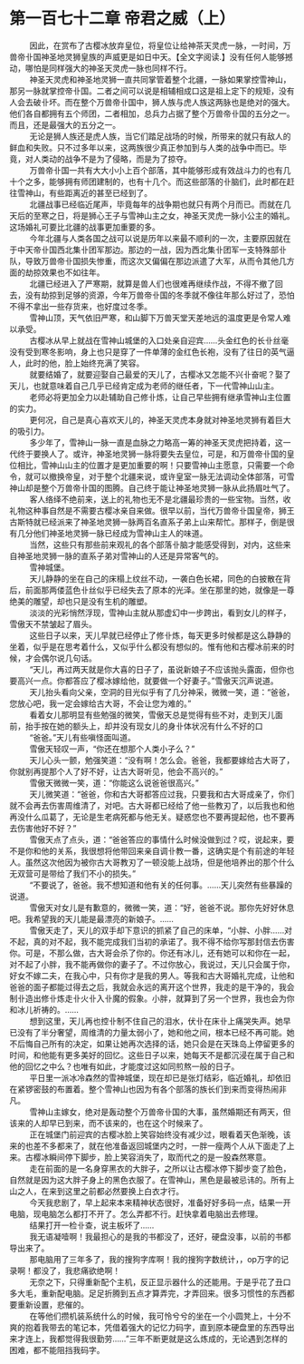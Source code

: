 <h1>第一百七十二章 帝君之威（上）</h1>
<div id="content">&nbsp&nbsp&nbsp&nbsp&nbsp&nbsp&nbsp&nbsp
 因此，在赏布了古樱冰放弃皇位，将皇位让给神茶天灵虎一脉，一时间，万兽帝卝国神圣地灵狮皇族的声威更是如日中天。【全文字阅读.】没有任何人能够撼动，哪怕是同样强大的神圣天灵虎一脉也同样不行。
 <br/>&nbsp&nbsp&nbsp&nbsp&nbsp&nbsp&nbsp&nbsp
 神圣天灵虎和神圣地灵狮一直共同掌管着整个北疆，一脉如果掌控雪神山，那另一脉就掌控帝卝国。二者之间可以说是相辅相成口这是祖上定下的规矩，没有人会去破卝坏。而在整个万兽帝卝国中，狮人族与虎人族这两脉也是绝对的强大。他们各自都拥有五个师团，二者相加，总兵力占据了整个万兽帝卝国的五分之一。而且，还是最强大的五分之一。
 <br/>&nbsp&nbsp&nbsp&nbsp&nbsp&nbsp&nbsp&nbsp
 无论是狮人族还是虎人族，当它们踏足战场的时候，所带来的就只有敌人的鲜血和失败。只不过多年以来，这两族很少真正参加到与人类的战争中而已。毕竟，对人类动的战争不是为了侵略，而是为了掠夺。
 <br/>&nbsp&nbsp&nbsp&nbsp&nbsp&nbsp&nbsp&nbsp
 万兽帝卝国一共有大大小小上百个部落，其中能够形成有效战斗力的也有几十个之多，能够拥有师团建制的，也有十几个。而这些部落的卝脑们，此时都在赶往雪神山，有些距离近的甚至已经到了。
 <br/>&nbsp&nbsp&nbsp&nbsp&nbsp&nbsp&nbsp&nbsp
 北疆战事已经临近尾声，毕竟每年的战争期也就只有两个月而已。而就在几天后的至寒之日，将是狮心王子与雪神山主之女，神圣天灵虎一脉小公主的婚礼。这场婚礼可要比北疆的战事更加重要的多。
 <br/>&nbsp&nbsp&nbsp&nbsp&nbsp&nbsp&nbsp&nbsp
 今年北疆与人类各国之战可以说是历年以来最不顺利的一次，主要原因就在于中天帝卝国西北集卝团军那边。那边的一战，因为西北集卝团军一支特殊部卝队，导致万兽帝卝国损失惨重，而这次又偏偏在那边派遣了大军，从而令其他几方面的劫掠效果也不如往年。
 <br/>&nbsp&nbsp&nbsp&nbsp&nbsp&nbsp&nbsp&nbsp
 北疆已经进入了严寒期，就算是兽人们也很难再继续作战，不得不撤了回去，没有劫掠到足够的资源，今年万兽帝卝国的冬季就不像往年那么好过了，恐怕不得不拿出一些存货来，也好度过冬季。
 <br/>&nbsp&nbsp&nbsp&nbsp&nbsp&nbsp&nbsp&nbsp
 雪神山顶，天气依旧严寒，和山脚下万兽天堂天差地远的温度更是令常人难以承受。
 <br/>&nbsp&nbsp&nbsp&nbsp&nbsp&nbsp&nbsp&nbsp
 古樱冰从早上就战在雪神山城堡的入口处亲自迎宾……头金红色的长卝丝毫没有受到寒冬影响，身上也只是穿了一件单薄的金红色长袍，没有了往日的英气逼人，此时的他，脸上始终充满了笑容。
 <br/>&nbsp&nbsp&nbsp&nbsp&nbsp&nbsp&nbsp&nbsp
 就要结婚了，就要迎娶自己最爱的天儿了，古樱冰又怎能不兴卝奋呢？娶了天儿，也就意味着自己几乎已经肯定成为老师的继任者，下一代雪神山山主。
 <br/>&nbsp&nbsp&nbsp&nbsp&nbsp&nbsp&nbsp&nbsp
 老师必将更加全力以赴辅助自己修卝炼，让自己早些拥有继承雪神山主位置的实力。
 <br/>&nbsp&nbsp&nbsp&nbsp&nbsp&nbsp&nbsp&nbsp
 更何况，自己是真心喜欢天儿的，神圣天灵虎本身就对神圣地灵狮有着巨大的吸引力。
 <br/>&nbsp&nbsp&nbsp&nbsp&nbsp&nbsp&nbsp&nbsp
 多少年了，雪神山一脉一直是血脉之力略高一筹的神圣天灵虎把持着，这一代终于要换人了。或许，神圣地灵狮一脉将要失去皇位，可是，和万兽帝卝国的皇位相比，雪神山山主的位置才是更加重要的啊！只要雪神山主愿意，只需要一个命令，就可以撤换帝皇，对于整个北疆来说，或许皇室一脉无法调动全体部落，可雪神山却是整个万兽帝卝国的图腾。自己终于能让神圣地灵狮一脉从此扬眉吐气了。
 <br/>&nbsp&nbsp&nbsp&nbsp&nbsp&nbsp&nbsp&nbsp
 客人络绎不绝前来，送上的礼物也无不是北疆最珍贵的一些宝物。当然，收礼物这种事自然是不需要古樱冰亲自来做。很早以前，当代万兽帝卝国皇帝，狮王古斯特就已经派来了神圣地灵狮一脉两百名直系子弟上山来帮忙。那样子，倒是很有几分他们神圣地灵狮一脉已经成为雪神山主人的味道。
 <br/>&nbsp&nbsp&nbsp&nbsp&nbsp&nbsp&nbsp&nbsp
 当然，这些只有那些前来观礼的各个部落卝脑才能感受得到，对内，这些来自神圣地灵狮一脉的直系子弟对雪神山的人还是异常客气的。
 <br/>&nbsp&nbsp&nbsp&nbsp&nbsp&nbsp&nbsp&nbsp
 雪神城堡。
 <br/>&nbsp&nbsp&nbsp&nbsp&nbsp&nbsp&nbsp&nbsp
 天儿静静的坐在自己的床榻上纹丝不动，一袭白色长裙，同色的白披散在背后，前面那两偻蓝色卝丝似乎已经失去了原本的光泽。坐在那里的她，就像是一尊绝美的雕望，却也只是没有生机的雕塑。
 <br/>&nbsp&nbsp&nbsp&nbsp&nbsp&nbsp&nbsp&nbsp
 淡淡的光彩悄然浮现，雪神山主就从那虚幻中一步跨出，看到女儿的样子，雪傲天不禁皱起了眉头。
 <br/>&nbsp&nbsp&nbsp&nbsp&nbsp&nbsp&nbsp&nbsp
 这些日子以来，天儿早就已经停止了修卝炼，每天更多时候都是这么静静的坐着，似乎是在思考着什么，又似乎什么都没有想似的。惟有他和古樱冰前来的时候，才会偶尔说几句话。
 <br/>&nbsp&nbsp&nbsp&nbsp&nbsp&nbsp&nbsp&nbsp
 “天儿，再过两天就是你大喜的日子了，虽说新娘子不应该抛头露面，但你也要高兴一点。你都答应了樱冰嫁给他，就要做一个好妻子。”雪傲天沉声说道。
 <br/>&nbsp&nbsp&nbsp&nbsp&nbsp&nbsp&nbsp&nbsp
 天儿抬头看向父亲，空洞的目光似乎有了几分神采，微微一笑，道：“爸爸，您放心吧，我一定会嫁给古大哥，不会让您为难的。”
 <br/>&nbsp&nbsp&nbsp&nbsp&nbsp&nbsp&nbsp&nbsp
 看着女儿那明显有些勉强的微笑，雪傲天总是觉得有些不对，走到天儿面前，抬手按在她的额头上，却并没有现女儿的身卝体状况有什么不好的口
 <br/>&nbsp&nbsp&nbsp&nbsp&nbsp&nbsp&nbsp&nbsp
 “爸爸。”天儿有些嗔怪面叫道。
 <br/>&nbsp&nbsp&nbsp&nbsp&nbsp&nbsp&nbsp&nbsp
 雪傲天轻叹一声，“你还在想那个人类小子么？”
 <br/>&nbsp&nbsp&nbsp&nbsp&nbsp&nbsp&nbsp&nbsp
 天儿心头一颤，勉强笑道：“没有啊！怎么会。爸爸，我都要嫁给古大哥了，你就别再提那个人了好不好，让古大哥听见，他会不高兴的。”
 <br/>&nbsp&nbsp&nbsp&nbsp&nbsp&nbsp&nbsp&nbsp
 雪傲天微微一笑，道：“你能这么说爸爸很高兴。”
 <br/>&nbsp&nbsp&nbsp&nbsp&nbsp&nbsp&nbsp&nbsp
 天儿微笑道：“爸爸，你和古大哥都答应过我，只要我和古大哥成亲了，你们就不会再去伤害周维清了，对吧。古大哥都已经给了他一些教刃了，以后我也和他再没什么瓜葛了，无论是生老病死都与他无关。疑惑您也不要再提起他，也不要再去伤害他好不好？”
 <br/>&nbsp&nbsp&nbsp&nbsp&nbsp&nbsp&nbsp&nbsp
 雪傲天点了点头，道：“爸爸答应的事情什么时候没做到过？哎，说起来，要不是你和他的关系，我很想将他带回来亲自调卝教一番，这确实是个有前途的年轻人。虽然这次他因为被你古大哥教刃了一顿没能上战场，但是他培养出的那个什么无双营可是带给了我们不小的损失。”
 <br/>&nbsp&nbsp&nbsp&nbsp&nbsp&nbsp&nbsp&nbsp
 “不要说了，爸爸。我不想知道和他有关的任何事。……天儿突然有些暴躁的说道。
 <br/>&nbsp&nbsp&nbsp&nbsp&nbsp&nbsp&nbsp&nbsp
 雪傲天对女儿是有歉意的，微微一笑，道：“好，爸爸不说。那你先好好休息吧。我希望我的天儿能是最漂亮的新娘子。……
 <br/>&nbsp&nbsp&nbsp&nbsp&nbsp&nbsp&nbsp&nbsp
 雪傲天走了，天儿的双手却下意识的抓紧了自己的床单，“小胖、小胖……对不起，真的对不起，我不能完成我们当初的承诺了。我不得不给你写那封信去伤害你。可是，不那么做，古大哥会杀了你的。你还有冰儿，还有她可以和你在一起，对不起了小胖，我不能再做你的妻子了。不过你放心，我说过，天儿只会属于你，好女不嫁二夫，在我心中，只有你才是我的男人。等我和古大哥婚礼完成，让他和爸爸的面子都能过得去之后，我就会永远的离开这个世界，我走的是干净的，我会制卝造出修卝炼走卝火卝入卝魔的假象。小胖，就算到了另一个世界，我也会为你和冰儿祈祷的。……
 <br/>&nbsp&nbsp&nbsp&nbsp&nbsp&nbsp&nbsp&nbsp
 想到这里，天儿再也控卝制不住自己的泪水，伏卝在床卝上痛哭失声。她早已没有了半分奢望，周维清的力量太弱小了，她和他之间，根本已经不再可能。她不后悔自己所有的决定，如果让她再次选择的话，她只会是在天珠岛上停留更多的时间，和他能有更多美好的回忆。这些日子以来，她每天不是都沉浸在属于自己和他的回忆之中么？也唯有如此，才能度过这如同煎熬一般的日子。
 <br/>&nbsp&nbsp&nbsp&nbsp&nbsp&nbsp&nbsp&nbsp
 平日里一派冰冷森然的雪神城堡，现在却已是张灯结彩，临近婚礼，却依旧在紧锣密鼓的布置着。整个雪神山也因为有各个部落的族长们到来而变得热闹非凡。
 <br/>&nbsp&nbsp&nbsp&nbsp&nbsp&nbsp&nbsp&nbsp
 雪神山主嫁女，绝对是轰动整个万兽帝卝国的大事，虽然婚期还有两天，但该来的人却早已到来，而不该来的，也在这个时候来了。
 <br/>&nbsp&nbsp&nbsp&nbsp&nbsp&nbsp&nbsp&nbsp
 正在城堡门前迎宾的古樱冰脸上笑容始终没有减少过，眼看着天色渐晚，该来的也差不多都来了，就在他准备返回城堡内之时，一胖一瘦两个人从下面走了上来。古樱冰瞬间停下脚步，脸上笑容消失了，取而代之的是一股森然寒意。
 <br/>&nbsp&nbsp&nbsp&nbsp&nbsp&nbsp&nbsp&nbsp
 走在前面的是一名身穿黑衣的大胖子，之所以让古樱冰停下脚步变了脸色，自然就是因为这大胖子身上的黑色衣服了。在雪神山，黑色是最被忌讳的。所有上山之人，在来到这里之前都必然要换上白衣才行。
 <br/>&nbsp&nbsp&nbsp&nbsp&nbsp&nbsp&nbsp&nbsp
 今天我悲剧了，早上起来本来精神状态很好，准备好好多码一点，结果一开电脑，现电脑怎么都打不开了。怎么弄都不行。赶快拿着电脑出去修理。
 <br/>&nbsp&nbsp&nbsp&nbsp&nbsp&nbsp&nbsp&nbsp
 结果打开一检卝查，说主板坏了……
 <br/>&nbsp&nbsp&nbsp&nbsp&nbsp&nbsp&nbsp&nbsp
 我无语凝噎啊！我最担心的是我的书都没了，还好，硬盘没事，以前的书都导出来了。
 <br/>&nbsp&nbsp&nbsp&nbsp&nbsp&nbsp&nbsp&nbsp
 那电脑用了三年多了，我的搜狗字库啊！我的搜狗字数统计，，op万字的记录啊！都没了，我悲痛欲绝啊！
 <br/>&nbsp&nbsp&nbsp&nbsp&nbsp&nbsp&nbsp&nbsp
 无奈之下，只得重新配个主机，反正显示器什么的还能用。于是乎花了丑口多大毛，重新配电脑。足足折腾到五点才算弄完，才弄回来。很多习惯性的东西都要重新设置，悲催的。
 <br/>&nbsp&nbsp&nbsp&nbsp&nbsp&nbsp&nbsp&nbsp
 在等他们攒机装系统什么的时候，我可怜兮兮的坐在一个小圆凳上，十分不爽的抱着我带去的笔记本，凭借着强大的记忆力码字，直到原本硬盘里的东西导出来才连上，我都觉得我很勤劳……”三年不断更就是这么炼成的，无论遇到怎样的困难，都不能阻挡我码字。
 <br/>&nbsp&nbsp&nbsp&nbsp&nbsp&nbsp&nbsp&nbsp
 <br/>&nbsp&nbsp&nbsp&nbsp&nbsp&nbsp&nbsp&nbsp
</div>
